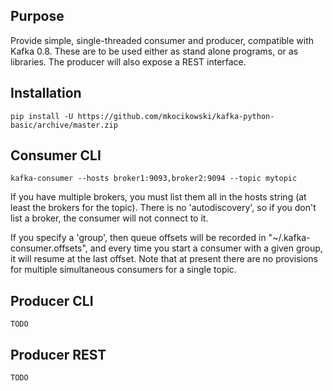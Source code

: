 Purpose
-------
Provide simple, single-threaded consumer and producer, compatible with
Kafka 0.8. These are to be used either as stand alone programs, or as
libraries. The producer will also expose a REST interface. 

Installation
------------

    
    pip install -U https://github.com/mkocikowski/kafka-python-basic/archive/master.zip

Consumer CLI
------------

    kafka-consumer --hosts broker1:9093,broker2:9094 --topic mytopic

If you have multiple brokers, you must list them all in the hosts
string (at least the brokers for the topic). There is no
'autodiscovery', so if you don't list a broker, the consumer will not
connect to it. 

If you specify a 'group', then queue offsets will be recorded in
"~/.kafka-consumer.offsets", and every time you start a consumer with
a given group, it will resume at the last offset. Note that at present
there are no provisions for multiple simultaneous consumers for a
single topic. 

Producer CLI
------------
    
    TODO

Producer REST
-------------

    TODO
